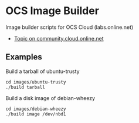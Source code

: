 OCS Image Builder
=================

Image builder scripts for OCS Cloud (labs.online.net)

- [Topic on community.cloud.online.net](https://community.cloud.online.net/t/official-new-linux-distributions-debian-coreos-centos-fedora-arch-linux/229/2)

Examples
--------

Build a tarball of ubuntu-trusty

    cd images/ubuntu-trusty
    ./build tarball

Build a disk image of debian-wheezy

    cd images/debian-wheezy
    ./build image /dev/nbd1

